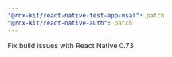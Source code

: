 ```yaml
---
"@rnx-kit/react-native-test-app-msal": patch
"@rnx-kit/react-native-auth": patch
---
```


Fix build issues with React Native 0.73
